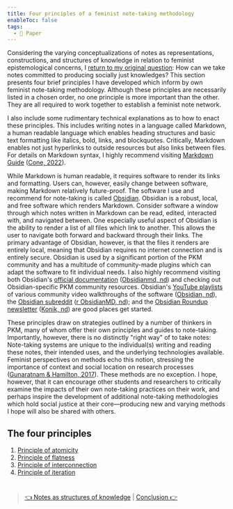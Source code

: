 ```yaml
---
title: Four principles of a feminist note-taking methodology
enableToc: false
tags:
  - 📖 Paper
---
```


Considering the varying conceptualizations of notes as representations, constructions, and structures of knowledge in relation to feminist epistemological concerns, I [return to my original question](Introduction.md): How can we take notes committed to producing socially just knowledges? This section presents four brief principles I have developed which inform by own feminist note-taking methodology. Although these principles are necessarily listed in a chosen order, no one principle is more important than the other. They are all required to work together to establish a feminist note network.

I also include some rudimentary technical explanations as to how to enact these principles. This includes writing notes in a language called Markdown, a human readable language which enables heading structures and basic text formatting like italics, bold, links, and blockquotes. Critically, Markdown enables not just hyperlinks to outside resources but also links between files. For details on Markdown syntax, I highly recommend visiting [Markdown Guide](https://www.markdownguide.org) ([Cone, 2022](References/Cone,%202022.md)).

While Markdown is human readable, it requires software to render its links and formatting. Users can, however, easily change between software, making Markdown relatively future-proof. The software I use and recommend for note-taking is called [Obsidian](https://obsidian.md). Obsidian is a robust, local, and free software which renders Markdown. Consider software a window through which notes written in Markdown can be read, edited, interacted with, and navigated between. One especially useful aspect of Obsidian is the ability to render a list of all files which link to another. This allows the user to navigate both forward and backward through their links. The primary advantage of Obsidian, however, is that the files it renders are entirely local, meaning that Obsidian requires no internet connection and is entirely secure. Obsidian is used by a significant portion of the PKM community and has a multitude of community-made plugins which can adapt the software to fit individual needs. I also highly recommend visiting both Obsidian's [official documentation](https://help.obsidian.md/Obsidian/Index) ([Obsidianmd, nd](References/Obsidianmd,%20nd.md)) and checking out Obsidian-specific PKM community resources. Obsidian's [YouTube playlists](https://www.youtube.com/@obsdmd/playlists) of various community video walkthroughs of the software ([Obsidian, nd](References/Obsidian,%20nd.md)), the [Obsidian subreddit](https://www.reddit.com/r/obsidianmd) ([r ObsidianMD, nd](References/r%20ObsidianMD,%20nd.md)); and the [Obsidian Roundup newsletter](https://www.reddit.com/r/obsidianmd) ([Konik, nd](References/Konik,%20nd.md)) are good places get started.

These principles draw on strategies outlined by a number of thinkers in PKM, many of whom offer their own principles and guides to note-taking. Importantly, however, there is no distinctly "right way" of to take notes: Note-taking systems are unique to the individual(s) writing and reading these notes, their intended uses, and the underlying technologies available. Feminist perspectives on methods echo this notion, stressing the importance of context and social location on research processes ([Gunaratnam & Hamilton, 2017](References/Gunaratnam%20&%20Hamilton,%202017.md)). These methods are no exception. I hope, however, that it can encourage other students and researchers to critically examine the impacts of their own note-taking practices on their work, and perhaps inspire the development of additional note-taking methodologies which hold social justice at their core—producing new and varying methods I hope will also be shared with others.

## The four principles

1. [Principle of atomicity](Principle%20of%20atomicity.md)
1. [Principle of flatness](Principle%20of%20flatness.md)
1. [Principle of interconnection](Principle%20of%20interconnection.md)
1. [Principle of iteration](Principle%20of%20iteration.md)

# 

 > 
 > [👈 Notes as structures of knowledge](Notes%20as%20structures%20of%20knowledge.md) | [Conclusion 👉](Conclusion.md)
